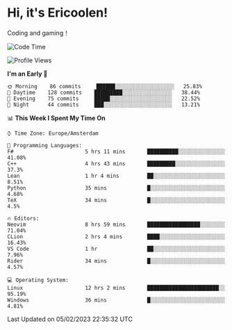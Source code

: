 # Hi, it's Ericoolen!
Coding and gaming！

<!--START_SECTION:waka-->
![Code Time](http://img.shields.io/badge/Code%20Time-663%20hrs%2023%20mins-blue)

![Profile Views](http://img.shields.io/badge/Profile%20Views-17-blue)

**I'm an Early 🐤** 

```text
🌞 Morning    86 commits     ██████░░░░░░░░░░░░░░░░░░░   25.83% 
🌆 Daytime    128 commits    █████████░░░░░░░░░░░░░░░░   38.44% 
🌃 Evening    75 commits     █████░░░░░░░░░░░░░░░░░░░░   22.52% 
🌙 Night      44 commits     ███░░░░░░░░░░░░░░░░░░░░░░   13.21%

```


📊 **This Week I Spent My Time On** 

```text
⌚︎ Time Zone: Europe/Amsterdam

💬 Programming Languages: 
F#                       5 hrs 11 mins       ██████████░░░░░░░░░░░░░░░   41.08% 
C++                      4 hrs 43 mins       █████████░░░░░░░░░░░░░░░░   37.3% 
Lean                     1 hr 4 mins         ██░░░░░░░░░░░░░░░░░░░░░░░   8.51% 
Python                   35 mins             █░░░░░░░░░░░░░░░░░░░░░░░░   4.68% 
TeX                      34 mins             █░░░░░░░░░░░░░░░░░░░░░░░░   4.5%

🔥 Editors: 
Neovim                   8 hrs 59 mins       █████████████████░░░░░░░░   71.04% 
CLion                    2 hrs 4 mins        ████░░░░░░░░░░░░░░░░░░░░░   16.43% 
VS Code                  1 hr                ██░░░░░░░░░░░░░░░░░░░░░░░   7.96% 
Rider                    34 mins             █░░░░░░░░░░░░░░░░░░░░░░░░   4.57%

💻 Operating System: 
Linux                    12 hrs 2 mins       ███████████████████████░░   95.19% 
Windows                  36 mins             █░░░░░░░░░░░░░░░░░░░░░░░░   4.81%

```


 Last Updated on 05/02/2023 22:35:32 UTC
<!--END_SECTION:waka-->

